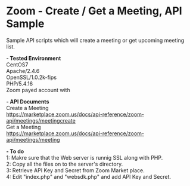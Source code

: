 # Zoom - Create / Get a Meeting, API Sample

Sample API scripts which will create a meeting or get upcoming meeting list.

<b>- Tested Environment</b><br>
CentOS7<br>
Apache/2.4.6<br>
OpenSSL/1.0.2k-fips<br>
PHP/5.4.16<br>
Zoom payed account with 

<b>- API Documents</b><br>
Create a Meeting<br>
 https://marketplace.zoom.us/docs/api-reference/zoom-api/meetings/meetingcreate
<br>Get a Meeting<br>
 https://marketplace.zoom.us/docs/api-reference/zoom-api/meetings/meeting

<b>- To do</b><br>
1: Makre sure that the Web server is runnig SSL along with PHP.<br>
2: Copy all the files on to the server's directory.<br>
3: Retrieve API Key and Secret from Zoom Market place.<br>
4: Edit "index.php" and "websdk.php" and add API Key and Secret.<br>
